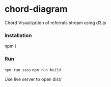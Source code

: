 # chord-diagram
Chord Visualization of referrals stream using d3.js

### Installation
npm i

### Run
`npm run sass`
`npm run build`

Use live server to open dist/

